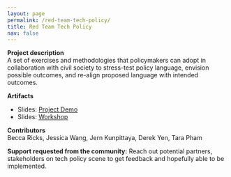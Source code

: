 ```yaml
---
layout: page
permalink: /red-team-tech-policy/
title: Red Team Tech Policy
nav: false
---
```


**Project description**  
A set of exercises and methodologies that policymakers can adopt in collaboration with civil society to stress-test policy language, envision possible outcomes, and re-align proposed language with intended outcomes.

**Artifacts**

- Slides: [Project Demo](https://docs.google.com/presentation/d/1kmxhcUFgW_yKDf3fGru44vWpruZIdHbdBoT4fLIq4hY/edit?usp=sharing)
- Slides: [Workshop](https://docs.google.com/presentation/d/16HgJrNpBvemhyTuHu5hepHNQoqfRiu9zO1RJojlNRV0/edit?usp=sharing)

**Contributors**  
Becca Ricks, Jessica Wang, Jern Kunpittaya, Derek Yen, Tara Pham

**Support requested from the community:**
Reach out potential partners, stakeholders on tech policy scene to get feedback and hopefully able to be implemented.

